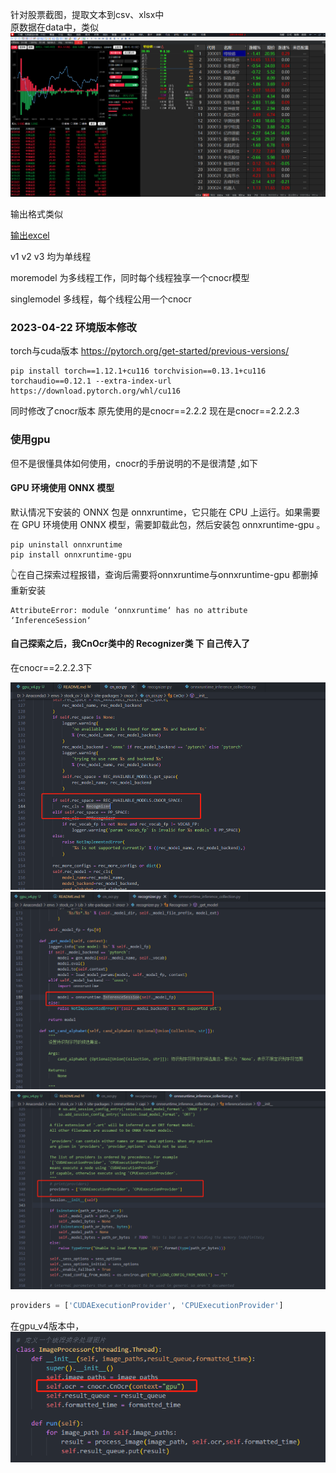 针对股票截图，提取文本到csv、xlsx中  
原数据在data中，类似 
![image](static/index.png)  

输出格式类似    

[输出excel](https://github.com/liugehaizaixue/stock_cv/blob/main/res/%E6%96%87%E6%9C%AC2023-04-19.xlsx)


v1 v2 v3 均为单线程  

moremodel 为多线程工作，同时每个线程独享一个cnocr模型   

singlemodel 多线程，每个线程公用一个cnocr   

### 2023-04-22 环境版本修改
torch与cuda版本
https://pytorch.org/get-started/previous-versions/
```
pip install torch==1.12.1+cu116 torchvision==0.13.1+cu116 torchaudio==0.12.1 --extra-index-url https://download.pytorch.org/whl/cu116
```

同时修改了cnocr版本
原先使用的是cnocr==2.2.2
现在是cnocr==2.2.2.3

### 使用gpu  

但不是很懂具体如何使用，cnocr的手册说明的不是很清楚 ,如下
#### GPU 环境使用 ONNX 模型  
默认情况下安装的 ONNX 包是 onnxruntime，它只能在 CPU 上运行。如果需要在 GPU 环境使用 ONNX 模型，需要卸载此包，然后安装包 onnxruntime-gpu 。  
```
pip uninstall onnxruntime
pip install onnxruntime-gpu
```
  

👆在自己探索过程报错，查询后需要将onnxruntime与onnxruntime-gpu 都删掉 重新安装
```
AttributeError: module ‘onnxruntime‘ has no attribute ‘InferenceSession‘
```

#### 自己探索之后，我CnOcr类中的 Recognizer类 下 自己传入了   
在cnocr==2.2.2.3下  

![image](static/cnocr_gpu_1.png)  
![image](static/cnocr_gpu_2.png)  
![image](static/cnocr_gpu_3.png)  

  
```python  
providers = ['CUDAExecutionProvider', 'CPUExecutionProvider']  
```  
 
在gpu_v4版本中，  
![image](static/cnocr_gpu_4.png)    
